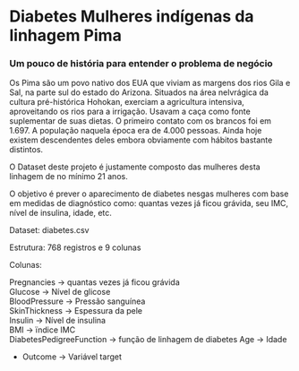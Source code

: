 # Diabetes Mulheres indígenas da linhagem Pima

### Um pouco de história para entender o problema de negócio

Os Pima são um povo nativo dos EUA que viviam as margens dos rios Gila e Sal, na parte sul do estado do Arizona. Situados na área nelvrágica da cultura pré-histórica Hohokan, exerciam a agricultura intensiva, aproveitando os rios para a irrigação. Usavam a caça como fonte suplementar de suas dietas. O primeiro contato com os brancos foi em 1.697. A população naquela época era de 4.000 pessoas. Ainda hoje existem descendentes deles embora obviamente com hábitos bastante distintos.

O Dataset deste projeto é justamente composto das mulheres desta linhagem de no mínimo 21 anos.

O objetivo é prever o aparecimento de diabetes nesgas mulheres com base em medidas de diagnóstico como: quantas vezes já ficou grávida, seu IMC, nível de insulina, idade, etc.

Dataset: diabetes.csv

Estrutura: 768 registros e 9 colunas

Colunas:

Pregnancies -> quantas vezes já ficou grávida            
Glucose -> Nível de glicose                    
BloodPressure -> Pressão sanguínea            
SkinThickness -> Espessura da pele           
Insulin -> Nível de insulina                   
BMI -> ïndice IMC                    
DiabetesPedigreeFunction -> função de linhagem de diabetes 
Age -> Idade                   
* Outcome -> Variável target 
